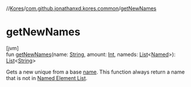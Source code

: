 //[Kores](../../index.md)/[com.github.jonathanxd.kores.common](index.md)/[getNewNames](get-new-names.md)

# getNewNames

[jvm]\
fun [getNewNames](get-new-names.md)(name: [String](https://kotlinlang.org/api/latest/jvm/stdlib/kotlin/-string/index.html), amount: [Int](https://kotlinlang.org/api/latest/jvm/stdlib/kotlin/-int/index.html), nameds: [List](https://kotlinlang.org/api/latest/jvm/stdlib/kotlin.collections/-list/index.html)<[Named](../com.github.jonathanxd.kores.base/-named/index.md)>): [List](https://kotlinlang.org/api/latest/jvm/stdlib/kotlin.collections/-list/index.html)<[String](https://kotlinlang.org/api/latest/jvm/stdlib/kotlin/-string/index.html)>

Gets a new unique from a base [name](get-new-names.md). This function always return a name that is not in [Named Element List](get-new-names.md).
